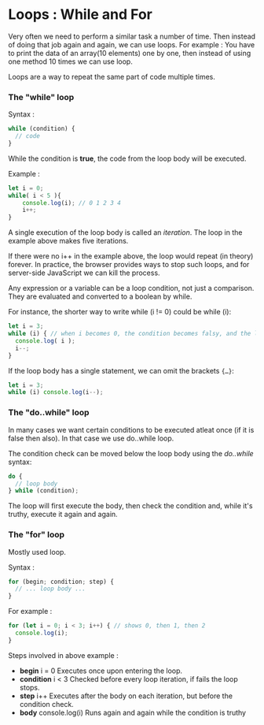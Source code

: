 # Loops : While and For  

Very often we need to perform a similar task a number of time. Then instead of doing that job again and again, we can use loops. For example : You have to print the data of an array(10 elements) one by one, then instead of using one method 10 times we can use loop.  

Loops are a way to repeat the same part of code multiple times.  

### The "while" loop  

Syntax : 
```js
while (condition) {
  // code
}
```  

While the condition is **true**, the code from the loop body will be executed.  

Example :  
```js
let i = 0;
while( i < 5 ){
    console.log(i); // 0 1 2 3 4
    i++;
}
```  

A single execution of the loop body is called an *iteration*. The loop in the example above makes five iterations.  

If there were no i++ in the example above, the loop would repeat (in theory) forever. In practice, the browser provides ways to stop such loops, and for server-side JavaScript we can kill the process.  

Any expression or a variable can be a loop condition, not just a comparison. They are evaluated and converted to a boolean by while.  

For instance, the shorter way to write while (i != 0) could be while (i):  
```js
let i = 3;
while (i) { // when i becomes 0, the condition becomes falsy, and the loop stops
  console.log( i );
  i--;
}
```  

If the loop body has a single statement, we can omit the brackets `{…}`:  

```js
let i = 3;
while (i) console.log(i--);
```  

### The "do..while" loop  

In many cases we want certain conditions to be executed atleat once (if it is false then also). In that case we use do..while loop.  

The condition check can be moved below the loop body using the *do..while* syntax:  
```js
do {
  // loop body
} while (condition);
```  

The loop will first execute the body, then check the condition and, while it's truthy, execute it again and again.  

### The "for" loop  

Mostly used loop.  

Syntax :  
```js
for (begin; condition; step) {
  // ... loop body ...
}
```  
For example :  
```js
for (let i = 0; i < 3; i++) { // shows 0, then 1, then 2
  console.log(i);
}
```  

Steps involved in above example :  
  * **begin** 	    i = 0 	        Executes once upon entering the loop.  
  * **condition** 	i < 3 	        Checked before every loop iteration, if fails the loop stops.
  * **step** 	    i++ 	        Executes after the body on each iteration, but before the condition check.  
  * **body** 	    console.log(i) 	Runs again and again while the condition is truthy